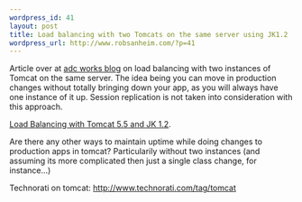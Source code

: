 ```yaml
--- 
wordpress_id: 41
layout: post
title: Load balancing with two Tomcats on the same server using JK1.2
wordpress_url: http://www.robsanheim.com/?p=41
---
```

Article over at <a href="http://www.adcworks.com/blog">adc works blog</a> on load balancing with two instances of Tomcat on the same server.  The idea being you can move in production changes without totally bringing down your app, as you will always have one instance of it up.  Session replication is not taken into consideration with this approach.

<a href="http://www.adcworks.com/blog/index.php/archives/2005/08/03/load-balancing-with-tomcat-55-and-jk-12/">Load Balancing with Tomcat 5.5 and JK 1.2</a>.

Are there any other ways to maintain uptime while doing changes to production apps in tomcat?  Particularily without two instances (and assuming its more complicated then just a single class change, for instance...)

Technorati on tomcat: <a href="http://www.technorati.com/tag/tomcat" rel="tag">http://www.technorati.com/tag/tomcat</a>
